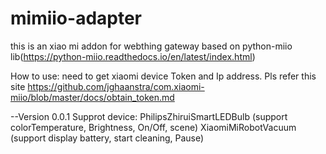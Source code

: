 # mimiio-adapter
this is an  xiao mi addon for webthing gateway based on python-miio lib(https://python-miio.readthedocs.io/en/latest/index.html)

How to use:
  need to get xiaomi device Token and Ip address. Pls refer this site https://github.com/jghaanstra/com.xiaomi-miio/blob/master/docs/obtain_token.md


--Version 0.0.1
  Supprot device:
  PhilipsZhiruiSmartLEDBulb
    (support colorTemperature, Brightness, On/Off, scene)
  XiaomiMiRobotVacuum
    (support display battery, start cleaning, Pause)
  
  


